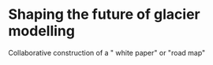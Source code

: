 # Shaping the future of glacier modelling
Collaborative construction of a " white paper" or "road map"
